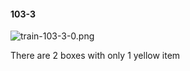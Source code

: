 #### 103-3
![train-103-3-0.png](https://github.com/lil-lab/nlvr/raw/master/nlvr/train/images/7/train-103-3-0.png "train-103-3-0.png")

There are 2 boxes with only 1 yellow item